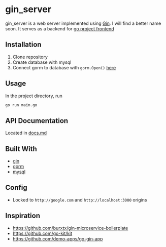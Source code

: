 # gin_server

gin_server is a web server implemented using [Gin](https://github.com/gin-gonic/gin). I will find a better name soon. It serves as a backend for [go project frontend](https://github.com/iamkahvi/go_project_frontend)


## Installation
1. Clone repository
2. Create database with mysql
3. Connect gorm to database with `gorm.Open()` [here](storage/main.go)

## Usage
In the project directory, run
```bash
go run main.go
```

## API Documentation
Located in [docs.md](docs.md)

## Built With
- [gin](https://github.com/gin-gonic/gin)
- [gorm](https://gorm.io/docs/)
- [mysql](https://dev.mysql.com/doc/refman/8.0/en/introduction.html)

## Config
- Locked to `http://google.com` and `http://localhost:3000` origins

## Inspiration

- https://github.com/burxtx/gin-microservice-boilerplate
- https://github.com/go-kit/kit
- https://github.com/demo-apps/go-gin-app
